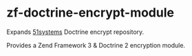 # zf-doctrine-encrypt-module

Expands [51systems](https://github.com/51systems/doctrine-encrypt/) Doctrine encrypt repository. 

Provides a Zend Framework 3 & Doctrine 2 encryption module.


